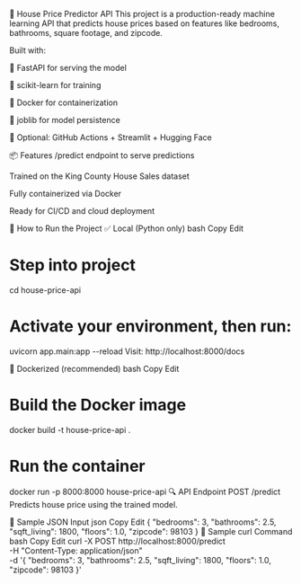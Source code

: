 🏡 House Price Predictor API
This project is a production-ready machine learning API that predicts house prices based on features like bedrooms, bathrooms, square footage, and zipcode.

Built with:

🚀 FastAPI for serving the model

🧠 scikit-learn for training

🐳 Docker for containerization

💾 joblib for model persistence

🔬 Optional: GitHub Actions + Streamlit + Hugging Face

📦 Features
/predict endpoint to serve predictions

Trained on the King County House Sales dataset

Fully containerized via Docker

Ready for CI/CD and cloud deployment

🚀 How to Run the Project
✅ Local (Python only)
bash
Copy
Edit
# Step into project
cd house-price-api

# Activate your environment, then run:
uvicorn app.main:app --reload
Visit: http://localhost:8000/docs

🐳 Dockerized (recommended)
bash
Copy
Edit
# Build the Docker image
docker build -t house-price-api .

# Run the container
docker run -p 8000:8000 house-price-api
🔍 API Endpoint
POST /predict
Predicts house price using the trained model.

🔸 Sample JSON Input
json
Copy
Edit
{
  "bedrooms": 3,
  "bathrooms": 2.5,
  "sqft_living": 1800,
  "floors": 1.0,
  "zipcode": 98103
}
🔸 Sample curl Command
bash
Copy
Edit
curl -X POST http://localhost:8000/predict \
-H "Content-Type: application/json" \
-d '{
  "bedrooms": 3,
  "bathrooms": 2.5,
  "sqft_living": 1800,
  "floors": 1.0,
  "zipcode": 98103
}'

